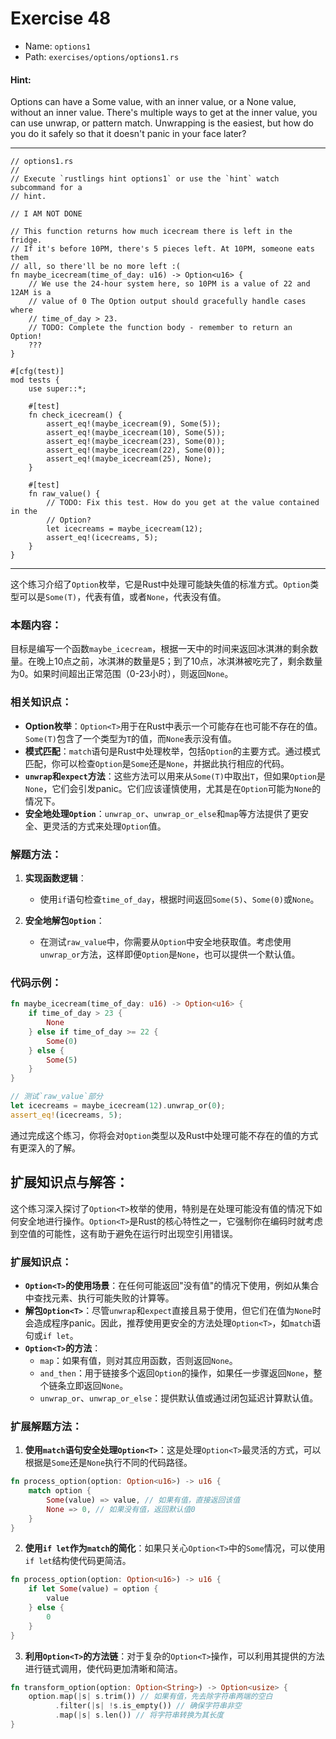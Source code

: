 # Exercise 48

- Name: ```options1```
- Path: ```exercises/options/options1.rs```
#### Hint: 

Options can have a Some value, with an inner value, or a None value, without an inner value.
There's multiple ways to get at the inner value, you can use unwrap, or pattern match. Unwrapping
is the easiest, but how do you do it safely so that it doesn't panic in your face later?


---



```rust,editable
// options1.rs
//
// Execute `rustlings hint options1` or use the `hint` watch subcommand for a
// hint.

// I AM NOT DONE

// This function returns how much icecream there is left in the fridge.
// If it's before 10PM, there's 5 pieces left. At 10PM, someone eats them
// all, so there'll be no more left :(
fn maybe_icecream(time_of_day: u16) -> Option<u16> {
    // We use the 24-hour system here, so 10PM is a value of 22 and 12AM is a
    // value of 0 The Option output should gracefully handle cases where
    // time_of_day > 23.
    // TODO: Complete the function body - remember to return an Option!
    ???
}

#[cfg(test)]
mod tests {
    use super::*;

    #[test]
    fn check_icecream() {
        assert_eq!(maybe_icecream(9), Some(5));
        assert_eq!(maybe_icecream(10), Some(5));
        assert_eq!(maybe_icecream(23), Some(0));
        assert_eq!(maybe_icecream(22), Some(0));
        assert_eq!(maybe_icecream(25), None);
    }

    #[test]
    fn raw_value() {
        // TODO: Fix this test. How do you get at the value contained in the
        // Option?
        let icecreams = maybe_icecream(12);
        assert_eq!(icecreams, 5);
    }
}

```

---

这个练习介绍了`Option`枚举，它是Rust中处理可能缺失值的标准方式。`Option`类型可以是`Some(T)`，代表有值，或者`None`，代表没有值。

### 本题内容：

目标是编写一个函数`maybe_icecream`，根据一天中的时间来返回冰淇淋的剩余数量。在晚上10点之前，冰淇淋的数量是5；到了10点，冰淇淋被吃完了，剩余数量为0。如果时间超出正常范围（0-23小时），则返回`None`。

### 相关知识点：

- **Option枚举**：`Option<T>`用于在Rust中表示一个可能存在也可能不存在的值。`Some(T)`包含了一个类型为`T`的值，而`None`表示没有值。
- **模式匹配**：`match`语句是Rust中处理枚举，包括`Option`的主要方式。通过模式匹配，你可以检查`Option`是`Some`还是`None`，并据此执行相应的代码。
- **`unwrap`和`expect`方法**：这些方法可以用来从`Some(T)`中取出`T`，但如果`Option`是`None`，它们会引发panic。它们应该谨慎使用，尤其是在`Option`可能为`None`的情况下。
- **安全地处理`Option`**：`unwrap_or`、`unwrap_or_else`和`map`等方法提供了更安全、更灵活的方式来处理`Option`值。

### 解题方法：

1. **实现函数逻辑**：
   - 使用`if`语句检查`time_of_day`，根据时间返回`Some(5)`、`Some(0)`或`None`。

2. **安全地解包`Option`**：
   - 在测试`raw_value`中，你需要从`Option`中安全地获取值。考虑使用`unwrap_or`方法，这样即便`Option`是`None`，也可以提供一个默认值。

### 代码示例：

```rust
fn maybe_icecream(time_of_day: u16) -> Option<u16> {
    if time_of_day > 23 {
        None
    } else if time_of_day >= 22 {
        Some(0)
    } else {
        Some(5)
    }
}

// 测试`raw_value`部分
let icecreams = maybe_icecream(12).unwrap_or(0);
assert_eq!(icecreams, 5);
```

通过完成这个练习，你将会对`Option`类型以及Rust中处理可能不存在的值的方式有更深入的了解。

## 扩展知识点与解答：

这个练习深入探讨了`Option<T>`枚举的使用，特别是在处理可能没有值的情况下如何安全地进行操作。`Option<T>`是Rust的核心特性之一，它强制你在编码时就考虑到空值的可能性，这有助于避免在运行时出现空引用错误。

### 扩展知识点：

- **`Option<T>`的使用场景**：在任何可能返回"没有值"的情况下使用，例如从集合中查找元素、执行可能失败的计算等。
- **解包`Option<T>`**：尽管`unwrap`和`expect`直接且易于使用，但它们在值为`None`时会造成程序panic。因此，推荐使用更安全的方法处理`Option<T>`，如`match`语句或`if let`。
- **`Option<T>`的方法**：
  - `map`：如果有值，则对其应用函数，否则返回`None`。
  - `and_then`：用于链接多个返回`Option`的操作，如果任一步骤返回`None`，整个链条立即返回`None`。
  - `unwrap_or`、`unwrap_or_else`：提供默认值或通过闭包延迟计算默认值。

### 扩展解题方法：

1. **使用`match`语句安全处理`Option<T>`**：这是处理`Option<T>`最灵活的方式，可以根据是`Some`还是`None`执行不同的代码路径。

```rust
fn process_option(option: Option<u16>) -> u16 {
    match option {
        Some(value) => value, // 如果有值，直接返回该值
        None => 0, // 如果没有值，返回默认值0
    }
}
```

2. **使用`if let`作为`match`的简化**：如果只关心`Option<T>`中的`Some`情况，可以使用`if let`结构使代码更简洁。

```rust
fn process_option(option: Option<u16>) -> u16 {
    if let Some(value) = option {
        value
    } else {
        0
    }
}
```

3. **利用`Option<T>`的方法链**：对于复杂的`Option<T>`操作，可以利用其提供的方法进行链式调用，使代码更加清晰和简洁。

```rust
fn transform_option(option: Option<String>) -> Option<usize> {
    option.map(|s| s.trim()) // 如果有值，先去除字符串两端的空白
          .filter(|s| !s.is_empty()) // 确保字符串非空
          .map(|s| s.len()) // 将字符串转换为其长度
}
```
